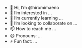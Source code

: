 - 👋 Hi, I’m @hiromimaeno
- 👀 I’m interested in ...
- 🌱 I’m currently learning ...
- 💞️ I’m looking to collaborate on ...
- 📫 How to reach me ...
- 😄 Pronouns: ...
- ⚡ Fun fact: ...

<!---
hiromimaeno/hiromimaeno is a ✨ special ✨ repository because its `README.md` (this file) appears on your GitHub profile.
You can click the Preview link to take a look at your changes.
--->
